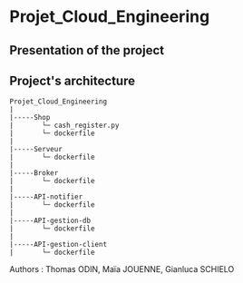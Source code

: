 # Projet_Cloud_Engineering

## Presentation of the project

## Project's architecture 

    Projet_Cloud_Engineering
    |
    |-----Shop
    |       └─ cash_register.py
    |       └─ dockerfile
    |
    |-----Serveur
    |       └─ dockerfile
    |         
    |-----Broker
    |       └─ dockerfile
    |
    |-----API-notifier
    |       └─ dockerfile
    |
    |-----API-gestion-db
    |       └─ dockerfile
    |
    |-----API-gestion-client
    |       └─ dockerfile


Authors : Thomas ODIN, Maïa JOUENNE, Gianluca SCHIELO
